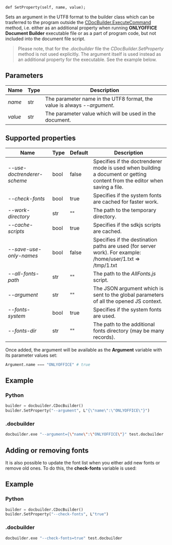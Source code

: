 `def SetProperty(self, name, value);`

Sets an argument in the UTF8 format to the builder class which can be trasferred to the program outside the [CDocBuilder.ExecuteCommand](../../CDocBuilder/ExecuteCommand/index.md) method, i.e. either as an additional property when running **ONLYOFFICE Document Builder** executable file or as a part of program code, but not included into the document file script.

> Please note, that for the *.docbuilder* file the *CDocBuilder.SetProperty* method is not used explicitly. The argument itself is used instead as an additional property for the executable. See the example below.

## Parameters

| Name    | Type | Description                                                              |
| ------- | ---- | ------------------------------------------------------------------------ |
| *name*  | str  | The parameter name in the UTF8 format, the value is always *--argument*. |
| *value* | str  | The parameter value which will be used in the document.                  |

## Supported properties

| Name                        | Type | Default | Description                                                                                                                |
| --------------------------- | ---- | ------- | -------------------------------------------------------------------------------------------------------------------------- |
| *--use-doctrenderer-scheme* | bool | false   | Specifies if the doctrenderer mode is used when building a document or getting content from the editor when saving a file. |
| *--check-fonts*             | bool | true    | Specifies if the system fonts are cached for faster work.                                                                  |
| *--work-directory*          | str  | ""      | The path to the temporary directory.                                                                                       |
| *--cache-scripts*           | bool | true    | Specifies if the sdkjs scripts are cached.                                                                                 |
| *--save-use-only-names*     | bool | false   | Specifies if the destination paths are used (for server work). For example: /home/user/1.txt => /tmp/1.txt                 |
| *--all-fonts-path*          | str  | ""      | The path to the *AllFonts.js* script.                                                                                      |
| *--argument*                | str  | ""      | The JSON argument which is sent to the global parameters of all the opened JS context.                                     |
| *--fonts-system*            | bool | true    | Specifies if the system fonts are used.                                                                                    |
| *--fonts-dir*               | str  | ""      | The path to the additional fonts directory (may be many records).                                                          |

Once added, the argument will be available as the **Argument** variable with its parameter values set:

``` py
Argument.name === "ONLYOFFICE" # true
```

## Example

### Python

``` py
builder = docbuilder.CDocBuilder()
builder.SetProperty("--argument", L"{\"name\":\"ONLYOFFICE\"}")
```

### .docbuilder

```sh
docbuilder.exe "--argument={\"name\":\"ONLYOFFICE\"}" test.docbuilder
```

## Adding or removing fonts

It is also possible to update the font list when you either add new fonts or remove old ones. To do this, the **check-fonts** variable is used:

## Example

### Python

``` py
builder = docbuilder.CDocBuilder()
builder.SetProperty("--check-fonts", L"true")
```

### .docbuilder

```sh
docbuilder.exe "--check-fonts=true" test.docbuilder
```
